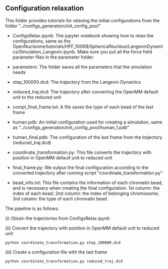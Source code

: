 ## Configuration relaxation

This folder provides tutorials for relaxing the initial configurations from the folder "../configs_generation/init_config_pool"

- ConfigsRelax.ipynb: The jupyter notebook showing how to relax the configurations, same as the OpenNucleome/tutorials/HFF_100KB/SphericalNucleus/LangevinDynamics/Simulation_Langevin.ipynb. Make sure you put all the force field parameter files in the parameter folder.

- parameters: The folder saves all the parameters that the simulation needs

- step_100000.dcd: The trajectory from the Langevin Dynamics

- reduced_traj.dcd: The trajectory after converting the OpenMM default unit to the reduced unit

- compt_final_frame.txt: A file saves the type of each bead of the last frame

- human.pdb: An initial configuration used for creating a simulation, same as "../configs_generation/init_config_pool/human_1.pdb"

- human_final.pdb: The configuration of the last frame from the trajectory (reduced_traj.dcd)

- coordinate_transformation.py: This file converts the trajectory with position in OpenMM default unit to reduced unit 

- final_frame.py: We output the final configuration according to the converted trajectory after running script "coordinate_transformation.py"

- bead_info.txt: This file contains the information of each chromatin bead, and is necessary when creating the final configuration. 1st column: the index of each bead; 2nd column: the index of belonging chromosome; 3rd column: the type of each chromatin bead.

The pipeline is as follows:

(i) Obtain the trajectories from ConfigsRelax.ipynb

(ii) Convert the trajectory with position in OpenMM default unit to reduced unit

```
python coordinate_transformation.py step_100000.dcd
```

(iii) Create a configuration file with the last frame

```
python coordinate_transformation.py reduced_traj.dcd
```
